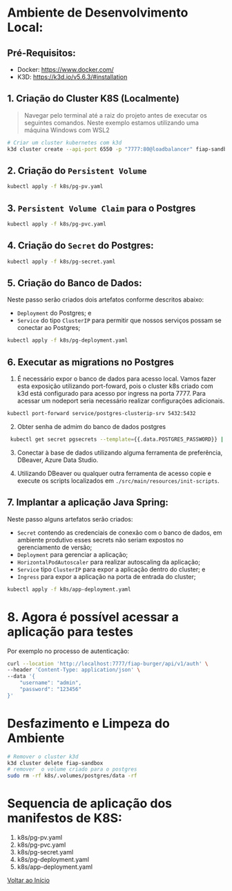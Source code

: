 # Ambiente de Desenvolvimento Local:

## Pré-Requisitos:

- Docker: https://www.docker.com/
- K3D: https://k3d.io/v5.6.3/#installation

## 1. Criação do Cluster K8S (Localmente)

> Navegar pelo terminal até a raiz do projeto antes de executar os seguintes comandos. Neste exemplo estamos utilizando uma máquina Windows com WSL2

```bash
# Criar um cluster kubernetes com k3d
k3d cluster create --api-port 6550 -p "7777:80@loadbalancer" fiap-sandbox --agents 2 --volume $(pwd)/k8s/.volumes:/var/lib/rancher/k3s/storage@all
```

## 2. Criação do `Persistent Volume`

```bash
kubectl apply -f k8s/pg-pv.yaml
```

## 3. `Persistent Volume Claim` para o Postgres

```bash
kubectl apply -f k8s/pg-pvc.yaml
```

## 4. Criação do `Secret` do Postgres:

```bash
kubectl apply -f k8s/pg-secret.yaml
```

## 5. Criação do Banco de Dados:

Neste passo serão criados dois artefatos conforme descritos abaixo:

- `Deployment` do Postgres; e
- `Service` do tipo `ClusterIP` para permitir que nossos serviços possam se conectar ao Postgres;

```bash
kubectl apply -f k8s/pg-deployment.yaml
```

## 6. Executar as migrations no Postgres

1. É necessário expor o banco de dados para acesso local. Vamos fazer esta exposição utilizando port-foward, pois o cluster k8s criado com k3d está configurado para acesso por ingress na porta 7777. Para acessar um nodeport seria necessário realizar configurações adicionais.

```bash
kubectl port-forward service/postgres-clusterip-srv 5432:5432
```

2. Obter senha de admim do banco de dados postgres

```bash
 kubectl get secret pgsecrets --template={{.data.POSTGRES_PASSWORD}} | base64 -d
```

3. Conectar à base de dados utilizando alguma ferramenta de preferência, DBeaver, Azure Data Studio.

4. Utilizando DBeaver ou qualquer outra ferramenta de acesso copie e execute os scripts localizados em `./src/main/resources/init-scripts`.

## 7. Implantar a aplicação Java Spring:

Neste passo alguns artefatos serão criados:

- `Secret` contendo as credenciais de conexão com o banco de dados, em ambiente produtivo esses secrets não seriam expostos no gerenciamento de versão;
- `Deployment` para gerenciar a aplicação;
- `HorizontalPodAutoscaler` para realizar autoscaling da aplicação;
- `Service` tipo `ClusterIP` para expor a aplicação dentro do cluster; e
- `Ingress` para expor a aplicação na porta de entrada do cluster;

```bash
kubectl apply -f k8s/app-deployment.yaml
```

# 8. Agora é possível acessar a aplicação para testes

Por exemplo no processo de autenticação:

```bash
curl --location 'http://localhost:7777/fiap-burger/api/v1/auth' \
--header 'Content-Type: application/json' \
--data '{
    "username": "admin",
    "password": "123456"
}'
```

# Desfazimento e Limpeza do Ambiente

```bash
# Remover o cluster k3d
k3d cluster delete fiap-sandbox
# remover  o volume criado para o postgres
sudo rm -rf k8s/.volumes/postgres/data -rf
```

# Sequencia de aplicação dos manifestos de K8S:

1. k8s/pg-pv.yaml
2. k8s/pg-pvc.yaml
3. k8s/pg-secret.yaml
4. k8s/pg-deployment.yaml
5. k8s/app-deployment.yaml

[Voltar ao Início](../README.md)
